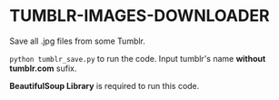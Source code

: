 # TUMBLR-IMAGES-DOWNLOADER

Save all .jpg files from some Tumblr.


```python tumblr_save.py``` to run the code.
Input tumblr's name **without tumblr.com** sufix.

**BeautifulSoup Library** is required to run this code.

